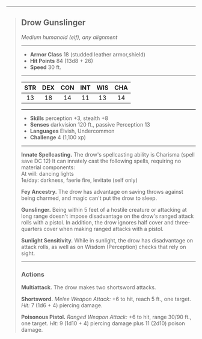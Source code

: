 ***
> ## Drow Gunslinger
> *Medium humanoid (elf), any alignment*
> 
> ***
> 
> - **Armor Class** 18 (studded leather armor,shield)
> - **Hit Points** 84 (13d8 + 26)
> - **Speed** 30 ft.
> 
> ***
> 
> |STR|DEX|CON|INT|WIS|CHA|
> |:---:|:---:|:---:|:---:|:---:|:---:|
> |13|18|14|11|13|14|
> 
> ***
> 
> - **Skills** perception +3, stealth +8
> - **Senses** darkvision 120 ft., passive Perception 13
> - **Languages** Elvish, Undercommon
> - **Challenge** 4 (1,100 xp)
> 
> ***
> 
> **Innate Spellcasting.** The drow's spellcasting ability is Charisma (spell save DC 12) It can innately cast the following spells, requiring no material components:  
> At will: dancing lights  
> 1e/day: darkness, faerie fire, levitate (self only)
> 
> **Fey Ancestry.** The drow has advantage on saving throws against being charmed, and magic can't put the drow to sleep.
> 
> **Gunslinger.** Being within 5 feet of a hostile creature or attacking at long range doesn't impose disadvantage on the drow's ranged attack rolls with a pistol. In addition, the drow ignores half cover and three-quarters cover when making ranged attacks with a pistol.
> 
> **Sunlight Sensitivity.** While in sunlight, the drow has disadvantage on attack rolls, as well as on Wisdom (Perception) checks that rely on sight.
> 
> ***
> 
> ### Actions
> **Multiattack.** The drow makes two shortsword attacks.
> 
> **Shortsword.** *Melee Weapon Attack:* +6 to hit, reach 5 ft., one target. *Hit:* 7 (1d6 + 4) piercing damage.
> 
> **Poisonous Pistol.** *Ranged Weapon Attack:* +6 to hit, range 30/90 ft., one target. *Hit:* 9 (1d10 + 4) piercing damage plus 11 (2d10) poison damage.